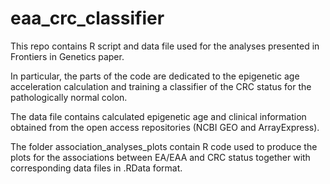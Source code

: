 # eaa_crc_classifier

This repo contains R script and data file used for the analyses presented in Frontiers in Genetics paper.

In particular, the parts of the code are dedicated to the epigenetic age acceleration calculation and training a classifier of the CRC status for the pathologically normal colon.

The data file contains calculated epigenetic age and clinical information obtained from the open access repositories (NCBI GEO and ArrayExpress).

The folder association_analyses_plots contain R code used to produce the plots for the associations between EA/EAA and CRC status together with corresponding data files in .RData format.
